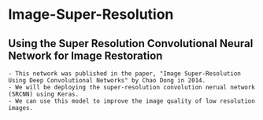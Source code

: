 # Image-Super-Resolution

## Using the Super Resolution Convolutional Neural Network for Image Restoration

    - This network was published in the paper, "Image Super-Resolution Using Deep Convolutional Networks" by Chao Dong in 2014.
    - We will be deploying the super-resolution convolution nerual network (SRCNN) using Keras.
    - We can use this model to improve the image quality of low resolution images. 
    
## 
